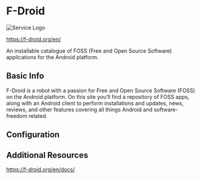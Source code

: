 # F-Droid

![Service Logo](fdroid2.jpg)

https://f-droid.org/en/

An installable catalogue of FOSS (Free and Open Source Software) applications for the Android platform.

## Basic Info

F-Droid is a robot with a passion for Free and Open Source Software (FOSS) on the Android platform. On this site you’ll find a repository of FOSS apps, along with an Android client to perform installations and updates, news, reviews, and other features covering all things Android and software-freedom related.



## Configuration



## Additional Resources

https://f-droid.org/en/docs/
